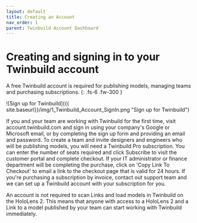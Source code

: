 ```yaml
---
layout: default
title: Creating an Account
nav_order: 1
parent: Twinbuild Account Dashboard
---
```


# Creating and signing in to your Twinbuild account

A free Twinbuild account is required for publishing models, managing teams and purchasing subscriptions.
{: .fs-6 .fw-300 }

![Sign up for Twinbuild]({{ site.baseurl}}/img/1_Twinbuild_Account_SignIn.png "Sign up for Twinbuild")

If you and your team are working with Twinbuild for the first time, visit account.twinbuild.com and sign in using your company's Google or Microsoft email, or by completing the sign up form and providing an email and password. To create a team and invite designers and engineers who will be publishing models, you will need a Twinbuild Pro subscription. You can enter the number of seats required and click Subscribe to visit the customer portal and complete checkout. If your IT administrator or finance department will be completing the purchase, click on 'Copy Link To Checkout' to email a link to the checkout page that is valid for 24 hours. If you're purchasing a subscription by invoice, contact out support team and we can set up a Twinbuild account with your subscription for you.

An account is not required to scan Links and load models in Twinbuild on the HoloLens 2. This means that anyone with access to a HoloLens 2 and a Link to a model published by your team can start working with Twinbuild immediately.
